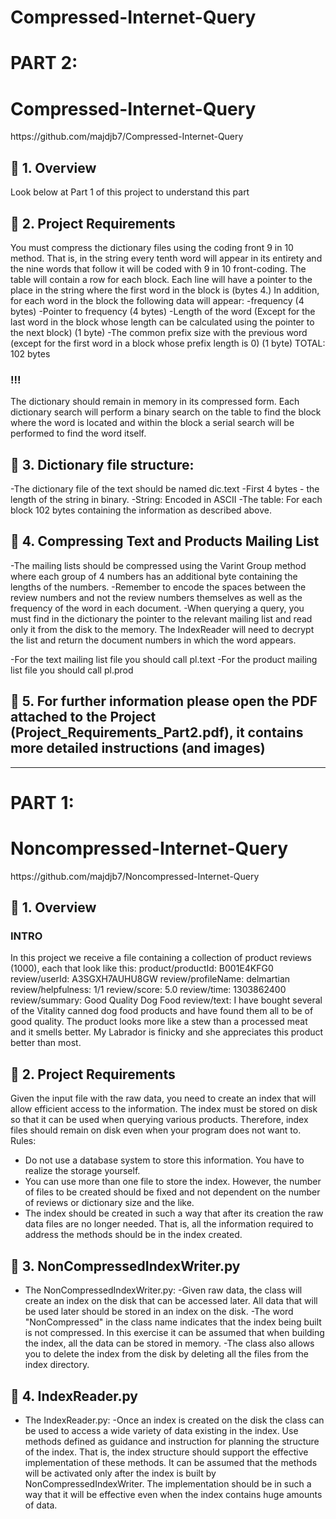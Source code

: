 # Compressed-Internet-Query

# PART 2: 

# Compressed-Internet-Query

<p>
 
 
  <!-- Python -->
  
</p>
https://github.com/majdjb7/Compressed-Internet-Query

## 🚀 1. Overview
Look below at Part 1 of this project to understand this part

 ## 🚀 2. Project Requirements
You must compress the dictionary files using the coding front 9 in 10 method.
That is, in the string every tenth word will appear in its entirety and the nine words that follow it will be coded with 9 in 10 front-coding.
The table will contain a row for each block. Each line will have a pointer to the place in the string where the first word in the block is (bytes 4.)
In addition, for each word in the block the following data will appear:
-frequency (4 bytes)
-Pointer to frequency (4 bytes)
-Length of the word (Except for the last word in the block whose length can be calculated using the pointer to the next block) (1 byte)
-The common prefix size with the previous word (except for the first word in a block whose prefix length is 0) (1 byte)
TOTAL: 102 bytes
### !!! 
The dictionary should remain in memory in its compressed form. Each dictionary search will perform a binary search on the table to find the block where the word is located and within the block a serial search will be performed to find the word itself.


## 🚀 3. Dictionary file structure:
  -The dictionary file of the text should be named dic.text
  -First 4 bytes - the length of the string in binary.
  -String: Encoded in ASCII
  -The table: For each block 102 bytes containing the information as described above.

## 🚀 4. Compressing Text and Products Mailing List
  -The mailing lists should be compressed using the Varint Group method where each group of 4 numbers has an additional byte containing the lengths of the numbers.
  -Remember to encode the spaces between the review numbers and not the review numbers themselves as well as the frequency of the word in each document.
  -When querying a query, you must find in the dictionary the pointer to the relevant mailing list and read only it from the disk to the memory. The IndexReader will need to decrypt the list and return the document numbers in which the word appears.

  -For the text mailing list file you should call pl.text
  -For the product mailing list file you should call pl.prod
  
  
## 🚀 5. For further information please open the PDF attached to the Project (Project_Requirements_Part2.pdf), it contains more detailed instructions (and images)


-----------------------------------------------------------------------------
# PART 1: 

# Noncompressed-Internet-Query

<p>
 
 
  <!-- Python -->
  
</p>
https://github.com/majdjb7/Noncompressed-Internet-Query

## 🚀 1. Overview

### INTRO 
In this project we receive a file containing a collection of product reviews (1000), each that look like this:
product/productId: B001E4KFG0
review/userId: A3SGXH7AUHU8GW
review/profileName: delmartian
review/helpfulness: 1/1
review/score: 5.0
review/time: 1303862400
review/summary: Good Quality Dog Food
review/text: I have bought several of the Vitality canned dog food products and have
found them all to be of good quality. The product looks more like a stew than a
processed meat and it smells better. My Labrador is finicky and she appreciates this
product better than most.

 ## 🚀 2. Project Requirements
Given the input file with the raw data, you need to create an index that will allow efficient access to the information.
The index must be stored on disk so that it can be used when querying various products. Therefore, index files should remain on disk even when your program does not want to.
Rules:
- Do not use a database system to store this information. You have to realize the storage yourself.
- You can use more than one file to store the index. However, the number of files to be created should be fixed and not dependent on the number of reviews or dictionary size and the like.
- The index should be created in such a way that after its creation the raw data files are no longer needed. That is, all the information required to address the methods should be in the index created.

## 🚀 3. NonCompressedIndexWriter.py
  - The NonCompressedIndexWriter.py:
      -Given raw data, the class will create an index on the disk that can be accessed later. All data that will be used later should be stored in an index on the disk.
      -The word "NonCompressed" in the class name indicates that the index being built is not compressed. In this exercise it can be assumed that when building the index, all the data can be stored in memory.
      -The class also allows you to delete the index from the disk by deleting all the files from the index directory.

## 🚀 4. IndexReader.py
  - The IndexReader.py:
      -Once an index is created on the disk the class can be used to access a wide variety of data existing in the index.
      Use methods defined as guidance and instruction for planning the structure of the index. That is, the index structure should support the effective implementation of these methods.
      It can be assumed that the methods will be activated only after the index is built by NonCompressedIndexWriter.
      The implementation should be in such a way that it will be effective even when the index contains huge amounts of data.
